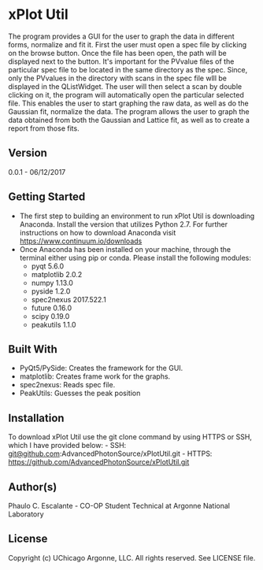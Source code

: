 xPlot Util
===================================

The program provides a GUI for the user to graph the data in different forms, normalize and fit it. First the user must
open a spec file by clicking on the browse button. Once the file has been open, the path will be displayed next to the
button. It's important for the PVvalue files of the particular spec file to be located in the same directory as the spec.
Since, only the PVvalues in the directory with scans in the spec file wlll be displayed in the QListWidget. The user will
then select a scan by double clicking on it, the program will automatically open the particular selected file. This
enables the user to start graphing the raw data, as well as do the Gaussian fit, normalize the data. The program allows
the user to graph the data obtained from both the Gaussian and Lattice fit, as well as to create a report from those fits.

Version
-------
0.0.1 - 06/12/2017

Getting Started
---------------
- The first step to building an environment to run xPlot Util is downloading Anaconda. Install the version that utilizes
Python 2.7. For further instructions on how to download Anaconda visit https://www.continuum.io/downloads
- Once Anaconda has been installed on your machine, through the terminal either using pip or conda. Please install the
following modules:
    - pyqt 5.6.0
    - matplotlib 2.0.2
    - numpy 1.13.0
    - pyside 1.2.0
    - spec2nexus 2017.522.1
    - future 0.16.0
    - scipy 0.19.0
    - peakutils 1.1.0

Built With
----------
- PyQt5/PySide: Creates the framework for the GUI.
- matplotlib: Creates frame work for the graphs.
- spec2nexus: Reads spec file.
- PeakUtils: Guesses the peak position

Installation
------------
To download xPlot Util use the git clone command by using HTTPS or SSH, which I have provided below:
    - SSH: git@github.com:AdvancedPhotonSource/xPlotUtil.git
    - HTTPS: https://github.com/AdvancedPhotonSource/xPlotUtil.git

Author(s)
-------
Phaulo C. Escalante - CO-OP Student Technical at Argonne National Laboratory

License
-------
Copyright (c) UChicago Argonne, LLC. All rights reserved.
See LICENSE file.